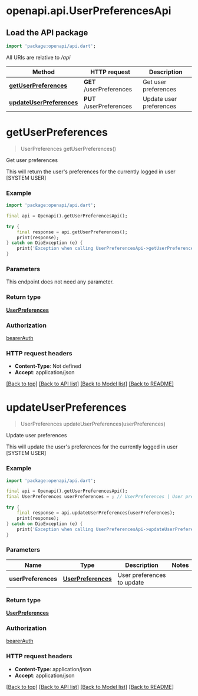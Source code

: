 # openapi.api.UserPreferencesApi

## Load the API package
```dart
import 'package:openapi/api.dart';
```

All URIs are relative to */api*

Method | HTTP request | Description
------------- | ------------- | -------------
[**getUserPreferences**](UserPreferencesApi.md#getuserpreferences) | **GET** /userPreferences | Get user preferences
[**updateUserPreferences**](UserPreferencesApi.md#updateuserpreferences) | **PUT** /userPreferences | Update user preferences


# **getUserPreferences**
> UserPreferences getUserPreferences()

Get user preferences

This will return the user's preferences for the currently logged in user [SYSTEM USER]

### Example
```dart
import 'package:openapi/api.dart';

final api = Openapi().getUserPreferencesApi();

try {
    final response = api.getUserPreferences();
    print(response);
} catch on DioException (e) {
    print('Exception when calling UserPreferencesApi->getUserPreferences: $e\n');
}
```

### Parameters
This endpoint does not need any parameter.

### Return type

[**UserPreferences**](UserPreferences.md)

### Authorization

[bearerAuth](../README.md#bearerAuth)

### HTTP request headers

 - **Content-Type**: Not defined
 - **Accept**: application/json

[[Back to top]](#) [[Back to API list]](../README.md#documentation-for-api-endpoints) [[Back to Model list]](../README.md#documentation-for-models) [[Back to README]](../README.md)

# **updateUserPreferences**
> UserPreferences updateUserPreferences(userPreferences)

Update user preferences

This will update the user's preferences for the currently logged in user [SYSTEM USER]

### Example
```dart
import 'package:openapi/api.dart';

final api = Openapi().getUserPreferencesApi();
final UserPreferences userPreferences = ; // UserPreferences | User preferences to update

try {
    final response = api.updateUserPreferences(userPreferences);
    print(response);
} catch on DioException (e) {
    print('Exception when calling UserPreferencesApi->updateUserPreferences: $e\n');
}
```

### Parameters

Name | Type | Description  | Notes
------------- | ------------- | ------------- | -------------
 **userPreferences** | [**UserPreferences**](UserPreferences.md)| User preferences to update | 

### Return type

[**UserPreferences**](UserPreferences.md)

### Authorization

[bearerAuth](../README.md#bearerAuth)

### HTTP request headers

 - **Content-Type**: application/json
 - **Accept**: application/json

[[Back to top]](#) [[Back to API list]](../README.md#documentation-for-api-endpoints) [[Back to Model list]](../README.md#documentation-for-models) [[Back to README]](../README.md)


